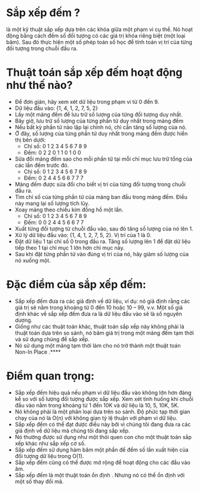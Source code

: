 # Sắp xếp đếm ?
là một kỹ thuật sắp xếp dựa trên các khóa giữa một phạm vi cụ thể. Nó hoạt động bằng cách đếm số đối tượng có các giá trị khóa riêng biệt (một loại băm). Sau đó thực hiện một số phép toán số học để tính toán vị trí của từng đối tượng trong chuỗi đầu ra. 
# Thuật toán sắp xếp đếm hoạt động như thế nào?
- Để đơn giản, hãy xem xét dữ liệu trong phạm vi từ 0 đến 9.
- Dữ liệu đầu vào: {1, 4, 1, 2, 7, 5, 2}
- Lấy một mảng đếm để lưu trữ số lượng của từng đối tượng duy nhất.
- Bây giờ, lưu trữ số lượng của từng phần tử duy nhất trong mảng đếm
- Nếu bất kỳ phần tử nào lặp lại chính nó, chỉ cần tăng số lượng của nó.
- Ở đây, số lượng của từng phần tử duy nhất trong mảng đếm được hiển thị bên dưới:
  - Chỉ số:  0 1 2 3 4 5 6 7 8 9
  - Đếm: 0 2 2 0 1 1 0 1 0 0
- Sửa đổi mảng đếm sao cho mỗi phần tử tại mỗi chỉ mục lưu trữ tổng của các lần đếm trước đó.
  - Chỉ số:   0 1 2 3 4 5 6 7 8 9
  - Đếm:  0 2 4 4 5 6 6 7 7 7
- Mảng đếm được sửa đổi cho biết vị trí của từng đối tượng trong chuỗi đầu ra.
- Tìm chỉ số của từng phần tử của mảng ban đầu trong mảng đếm. Điều này mang lại số lượng tích lũy.
- Xoay mảng theo chiều kim đồng hồ một lần.
  - Chỉ số:   0 1 2 3 4 5 6 7 8 9
  - Đếm: 0 0 2 4 4 5 6 6 7 7
- Xuất từng đối tượng từ chuỗi đầu vào, sau đó tăng số lượng của nó lên 1.
- Xử lý dữ liệu đầu vào: {1, 4, 1, 2, 7, 5, 2}. Vị trí của 1 là 0.
- Đặt dữ liệu 1 tại chỉ số 0 trong đầu ra. Tăng số lượng lên 1 để đặt dữ liệu tiếp theo 1 tại chỉ mục 1 lớn hơn chỉ mục này.
- Sau khi đặt từng phần tử vào đúng vị trí của nó, hãy giảm số lượng của nó xuống một.
# Đặc điểm của sắp xếp đếm:
- Sắp xếp đếm đưa ra các giả định về dữ liệu, ví dụ: nó giả định rằng các giá trị sẽ nằm trong khoảng từ 0 đến 10 hoặc 10 – 99, v.v. Một số giả định khác về sắp xếp đếm đưa ra là dữ liệu đầu vào sẽ là số nguyên dương.
- Giống như các thuật toán khác, thuật toán sắp xếp này không phải là thuật toán dựa trên so sánh, nó băm giá trị trong một mảng đếm tạm thời và sử dụng chúng để sắp xếp.
- Nó sử dụng một mảng tạm thời làm cho nó trở thành một thuật toán Non-In Place .****
# Điểm quan trọng:
- Sắp xếp đếm hiệu quả nếu phạm vi dữ liệu đầu vào không lớn hơn đáng kể so với số lượng đối tượng được sắp xếp. Xem xét tình huống khi chuỗi đầu vào nằm trong khoảng từ 1 đến 10K và dữ liệu là 10, 5, 10K, 5K.
- Nó không phải là một phân loại dựa trên so sánh. Độ phức tạp thời gian chạy của nó là O(n) với không gian tỷ lệ thuận với phạm vi dữ liệu.
- Sắp xếp đếm có thể đạt được điều này bởi vì chúng tôi đang đưa ra các giả định về dữ liệu mà chúng tôi đang sắp xếp.
- Nó thường được sử dụng như một thói quen con cho một thuật toán sắp xếp khác như sắp xếp cơ số.
- Sắp xếp đếm sử dụng hàm băm một phần để đếm số lần xuất hiện của đối tượng dữ liệu trong O(1).
- Sắp xếp đếm cũng có thể được mở rộng để hoạt động cho các đầu vào âm.
- Sắp xếp đếm là một thuật toán ổn định . Nhưng nó có thể ổn định với một số thay đổi mã.